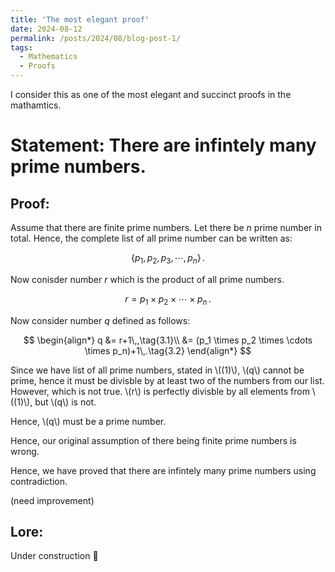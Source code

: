 ```yaml
---
title: 'The most elegant proof'
date: 2024-08-12
permalink: /posts/2024/08/blog-post-1/
tags:
  - Mathematics
  - Proofs
---
```


I consider this as one of the most elegant and succinct proofs in the mathamtics.

Statement: There are infintely many prime numbers.
======

Proof:
------

Assume that there are finite prime numbers. Let there be $n$ prime number in total. Hence, the complete list of all prime number can be written as:

$$\{ p_1, p_2, p_3, \cdots, p_n \}\,.\tag{1}$$

Now conisder number $r$ which is the product of all prime numbers.

$$r = p_1 \times p_2 \times \cdots \times p_n \,.\tag{2}$$

Now consider number $q$ defined as follows:

$$
\begin{align*}
q &= r+1\,,\tag{3.1}\\
&=  (p_1 \times p_2 \times \cdots \times p_n)+1\,.\tag{3.2}
\end{align*}
$$

Since we have list of all prime numbers, stated in \\((1)\\), \\(q\\) cannot be prime, hence it must be divisble by at least two of the numbers from our list. However, which is not true. \\(r\\) is perfectly divisble by all elements from \\((1)\\), but \\(q\\) is not. 

Hence, \\(q\\) must be a prime number.

Hence, our original assumption of there being finite prime numbers is wrong.

Hence, we have proved that there are infintely many prime numbers using contradiction. 

(need improvement)

Lore:
------
Under construction 🚧